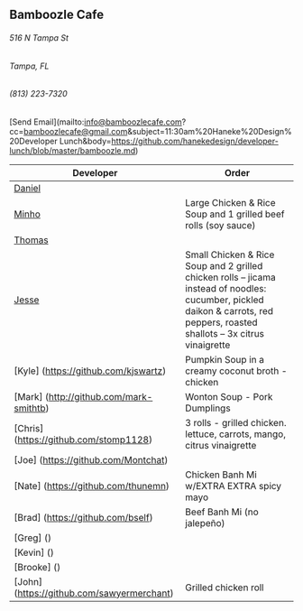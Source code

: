 ## Bamboozle Cafe
###### 516 N Tampa St
###### Tampa, FL
###### (813) 223-7320
[Send Email](mailto:info@bamboozlecafe.com?cc=bamboozlecafe@gmail.com&subject=11:30am%20Haneke%20Design%20Developer Lunch&body=https://github.com/hanekedesign/developer-lunch/blob/master/bamboozle.md)

Developer     | Order
--------------|---------------------
[Daniel](https://github.com/dtartaglia)           	| 
[Minho](https://github.com/minhochoi)               | Large Chicken & Rice Soup and 1 grilled beef rolls (soy sauce)
[Thomas](https://github.com/ThomasKomarnicki)       | 
[Jesse](https://github.com/jessecurry)              | Small Chicken & Rice Soup and 2 grilled chicken rolls – jicama instead of noodles: cucumber, pickled daikon & carrots, red peppers, roasted shallots – 3x citrus vinaigrette
[Kyle] (https://github.com/kjswartz)                | Pumpkin Soup in a creamy coconut broth - chicken
[Mark] (http://github.com/mark-smithtb)             | Wonton Soup - Pork Dumplings 
[Chris] (https://github.com/stomp1128)              | 3 rolls - grilled chicken. lettuce, carrots, mango, citrus vinaigrette
[Joe] (https://github.com/Montchat)                 | 
[Nate] (https://github.com/thunemn)                 | Chicken Banh Mi w/EXTRA EXTRA spicy mayo
[Brad] (https://github.com/bself)                   | Beef Banh Mi (no jalepeño)                                   
[Greg] ()                                           | 
[Kevin] ()                                          | 
[Brooke] ()                                         | 
[John] (https://github.com/sawyermerchant)          | Grilled chicken roll 
